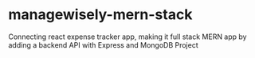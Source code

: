 # managewisely-mern-stack
Connecting react expense tracker app, making it full stack MERN app by adding a backend API with Express and MongoDB
Project 
